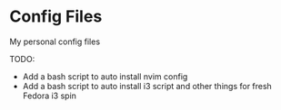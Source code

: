 # Config Files

My personal config files

TODO:

- Add a bash script to auto install nvim config
- Add a bash script to auto install i3 script and other things for fresh Fedora i3 spin 
